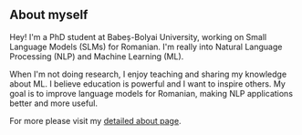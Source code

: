 ## About myself
Hey! I'm a PhD student at Babeș-Bolyai University, working on Small Language Models (SLMs) for Romanian. I'm really into Natural Language Processing (NLP) and Machine Learning (ML).

When I'm not doing research, I enjoy teaching and sharing my knowledge about ML. I believe education is powerful and I want to inspire others. My goal is to improve language models for Romanian, making NLP applications better and more useful.

For more please visit my [detailed about page](/about).